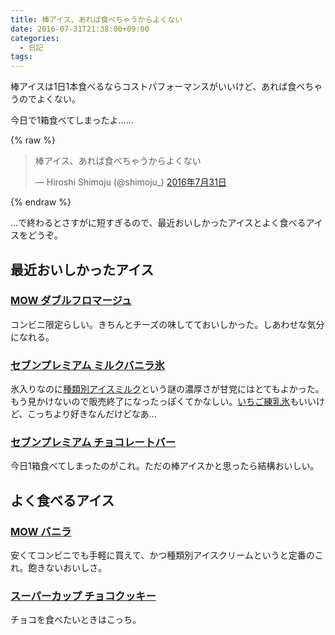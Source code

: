 ```yaml
---
title: 棒アイス、あれば食べちゃうからよくない
date: 2016-07-31T21:38:00+09:00
categories:
  - 日記
tags:
---
```


棒アイスは1日1本食べるならコストパフォーマンスがいいけど、あれば食べちゃうのでよくない。

今日で1箱食べてしまったよ……

{% raw %}
<blockquote class="twitter-tweet" data-lang="ja"><p lang="ja" dir="ltr">棒アイス、あれば食べちゃうからよくない</p>&mdash; Hiroshi Shimoju (@shimoju_) <a href="https://twitter.com/shimoju_/status/759635807082651648">2016年7月31日</a></blockquote>
<script async src="//platform.twitter.com/widgets.js" charset="utf-8"></script>
{% endraw %}

…で終わるとさすがに短すぎるので、最近おいしかったアイスとよく食べるアイスをどうぞ。

## 最近おいしかったアイス

### [MOW ダブルフロマージュ](http://www.morinagamilk.co.jp/products/icecream/mow/3772.html)

コンビニ限定らしい。きちんとチーズの味してておいしかった。しあわせな気分になれる。

### [セブンプレミアム ミルクバニラ氷](http://7premium.jp/product/?e=5008)

氷入りなのに[種類別アイスミルク](https://www.icecream.or.jp/ice/kind.html)という謎の濃厚さが甘党にはとてもよかった。
もう見かけないので販売終了になったっぽくてかなしい。[いちご練乳氷](http://7premium.jp/product/?e=3088)もいいけど、こっちより好きなんだけどなあ…

### [セブンプレミアム チョコレートバー](http://7premium.jp/product/?e=938)

今日1箱食べてしまったのがこれ。ただの棒アイスかと思ったら結構おいしい。

## よく食べるアイス

### [MOW バニラ](http://www.morinagamilk.co.jp/products/icecream/mow/175.html)

安くてコンビニでも手軽に買えて、かつ種類別アイスクリームというと定番のこれ。飽きないおいしさ。

### [スーパーカップ チョコクッキー](http://catalog-p.meiji.co.jp/products/sweets/icecream/010501/4902705125315.html)

チョコを食べたいときはこっち。
